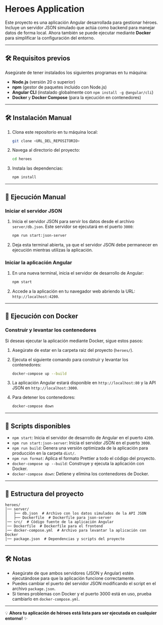 # Heroes Application

Este proyecto es una aplicación Angular desarrollada para gestionar héroes. Incluye un servidor JSON simulado que actúa como backend para manejar datos de forma local. Ahora también se puede ejecutar mediante **Docker** para simplificar la configuración del entorno.

---

## **🛠️ Requisitos previos**

Asegúrate de tener instalados los siguientes programas en tu máquina:

- **Node.js** (versión 20 o superior)
- **npm** (gestor de paquetes incluido con Node.js)
- **Angular CLI** (instalado globalmente con `npm install -g @angular/cli`)
- **Docker** y **Docker Compose** (para la ejecución en contenedores)

---

## **🛠️ Instalación Manual**

1. Clona este repositorio en tu máquina local:
   ```bash
   git clone <URL_DEL_REPOSITORIO>
   ```
2. Navega al directorio del proyecto:
   ```bash
   cd heroes
   ```
3. Instala las dependencias:
   ```bash
   npm install
   ```

---

## **🔄 Ejecución Manual**

### **Iniciar el servidor JSON**

1. Inicia el servidor JSON para servir los datos desde el archivo `server/db.json`. Este servidor se ejecutará en el puerto `3000`:

   ```bash
   npm run start:json-server
   ```

2. Deja esta terminal abierta, ya que el servidor JSON debe permanecer en ejecución mientras utilizas la aplicación.

### **Iniciar la aplicación Angular**

1. En una nueva terminal, inicia el servidor de desarrollo de Angular:

   ```bash
   npm start
   ```

2. Accede a la aplicación en tu navegador web abriendo la URL: `http://localhost:4200`.

---

## **🚀 Ejecución con Docker**

### **Construir y levantar los contenedores**

Si deseas ejecutar la aplicación mediante Docker, sigue estos pasos:

1. Asegúrate de estar en la carpeta raiz del proyecto (`heroes/`).
2. Ejecuta el siguiente comando para construir y levantar los contenedores:

   ```bash
   docker-compose up --build
   ```

3. La aplicación Angular estará disponible en `http://localhost:80` y la API JSON en `http://localhost:3000`.

4. Para detener los contenedores:
   ```bash
   docker-compose down
   ```

---

## **🔧 Scripts disponibles**

- `npm start`: Inicia el servidor de desarrollo de Angular en el puerto `4200`.
- `npm run start:json-server`: Inicia el servidor JSON en el puerto `3000`.
- `npm run build`: Genera una versión optimizada de la aplicación para producción en la carpeta `dist/`.
- `npm run format`: Aplica el formato Prettier a todo el código del proyecto.
- `docker-compose up --build`: Construye y ejecuta la aplicación con Docker.
- `docker-compose down`: Detiene y elimina los contenedores de Docker.

---

## **📂 Estructura del proyecto**

```
heroes/
│── server/
│   ├── db.json  # Archivo con los datos simulados de la API JSON
│   ├── Dockerfile  # Dockerfile para json-server
│── src/  # Código fuente de la aplicación Angular
│── Dockerfile  # Dockerfile para el frontend
│── docker-compose.yml  # Archivo para levantar la aplicación con Docker
│── package.json  # Dependencias y scripts del proyecto
```

---

## **🛠️ Notas**

- Asegúrate de que ambos servidores (JSON y Angular) estén ejecutándose para que la aplicación funcione correctamente.
- Puedes cambiar el puerto del servidor JSON modificando el script en el archivo `package.json`.
- Si tienes problemas con Docker y el puerto 3000 está en uso, prueba cambiarlo en `docker-compose.yml`.

---

💡 **Ahora tu aplicación de héroes está lista para ser ejecutada en cualquier entorno!** ✨
